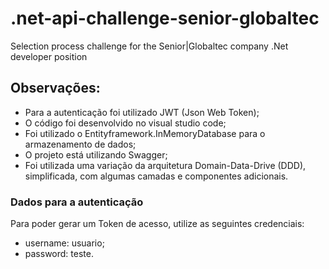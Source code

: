 # .net-api-challenge-senior-globaltec

Selection process challenge for the Senior|Globaltec company .Net developer position

## Observações:

+ Para a autenticação foi utilizado JWT (Json Web Token);
+ O código foi desenvolvido no visual studio code;
+ Foi utilizado o Entityframework.InMemoryDatabase para o armazenamento de dados;
+ O projeto está utilizando Swagger;
+ Foi utilizada uma variação da arquitetura Domain-Data-Drive (DDD), simplificada, com algumas camadas e componentes adicionais.

### Dados para a autenticação

Para poder gerar um Token de acesso, utilize as seguintes credenciais:

+ username: usuario;
+ password: teste.
